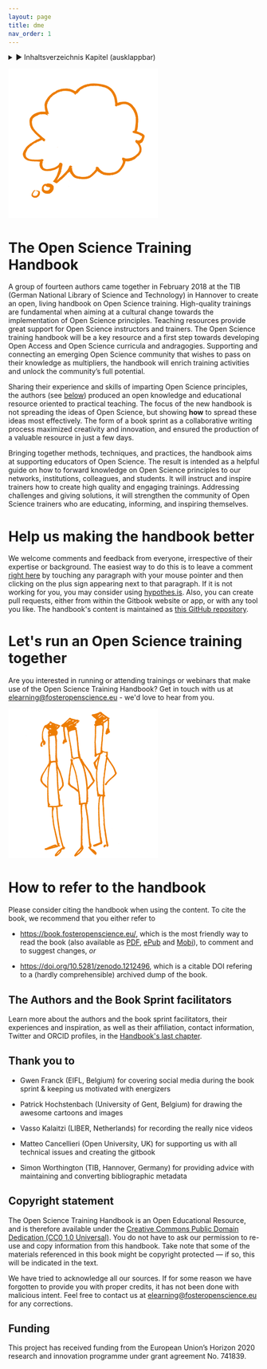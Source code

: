 ```yaml
---
layout: page
title: dme
nav_order: 1
---
```

 
<details markdown="block"> 
  <summary> 
      &#9658; Inhaltsverzeichnis Kapitel (ausklappbar) 
  </summary>
 
1. TOC
{:toc}
 </details>
 
   <p></p>
 
 
![](83db2204-7fbd-4954-bbf7-95dbd6ff4efa.png)

# The Open Science Training Handbook

A group of fourteen authors came together in February 2018 at the TIB
(German National Library of Science and Technology) in Hannover to
create an open, living handbook on Open Science training. High-quality
trainings are fundamental when aiming at a cultural change towards the
implementation of Open Science principles. Teaching resources provide
great support for Open Science instructors and trainers. The Open
Science training handbook will be a key resource and a first step
towards developing Open Access and Open Science curricula and
andragogies. Supporting and connecting an emerging Open Science
community that wishes to pass on their knowledge as multipliers, the
handbook will enrich training activities and unlock the community’s full
potential.

Sharing their experience and skills of imparting Open Science
principles, the authors (see
[below](https://book.fosteropenscience.eu/en/#the-authors-and-the-book-sprint-facilitators))
produced an open knowledge and educational resource oriented to
practical teaching. The focus of the new handbook is not spreading the
ideas of Open Science, but showing **how** to spread these ideas most
effectively. The form of a book sprint as a collaborative writing
process maximized creativity and innovation, and ensured the production
of a valuable resource in just a few days.

Bringing together methods, techniques, and practices, the handbook aims
at supporting educators of Open Science. The result is intended as a
helpful guide on how to forward knowledge on Open Science principles to
our networks, institutions, colleagues, and students. It will instruct
and inspire trainers how to create high quality and engaging trainings.
Addressing challenges and giving solutions, it will strengthen the
community of Open Science trainers who are educating, informing, and
inspiring themselves.

# Help us making the handbook better

We welcome comments and feedback from everyone, irrespective of their
expertise or background. The easiest way to do this is to leave a
comment [right here](https://book.fosteropenscience.eu/) by touching any
paragraph with your mouse pointer and then clicking on the plus sign
appearing next to that paragraph. If it is not working for you, you may
consider using
[hypothes.is](https://via.hypothes.is/https://open-science-training-handbook.gitbook.io/book).
Also, you can create pull requests, either from within the Gitbook
website or app, or with any tool you like. The handbook's content is
maintained as [this GitHub
repository](https://github.com/Open-Science-Training-Handbook).

# Let's run an Open Science training together

Are you interested in running or attending trainings or webinars that
make use of the Open Science Training Handbook? Get in touch with us at
<elearning@fosteropenscience.eu> - we'd love to hear from you.

![](1d13409d-cd97-40cd-ad54-a335b152b9af.png)

# How to refer to the handbook

Please consider citing the handbook when using the content. To cite the
book, we recommend that you either refer to

  - <https://book.fosteropenscience.eu/>, which is the most friendly way
    to read the book (also available as
    [PDF](https://legacy.gitbook.com/download/pdf/book/open-science-training-handbook/book),
    [ePub](https://legacy.gitbook.com/download/epub/book/open-science-training-handbook/book)
    and
    [Mobi](https://legacy.gitbook.com/download/mobi/book/open-science-training-handbook/book)),
    to comment and to suggest changes, *or*

  - <https://doi.org/10.5281/zenodo.1212496>, which is a citable DOI
    refering to a (hardly comprehensible) archived dump of the book.

## The Authors and the Book Sprint facilitators

Learn more about the authors and the book sprint facilitators, their
experiences and inspiration, as well as their affiliation, contact
information, Twitter and ORCID profiles, in the [Handbook's last
chapter](https://book.fosteropenscience.eu/en/08AboutTheAuthorsAndFacilitators).

## Thank you to

  - Gwen Franck (EIFL, Belgium) for covering social media during the
    book sprint & keeping us motivated with energizers

  - Patrick Hochstenbach (University of Gent, Belgium) for drawing the
    awesome cartoons and images

  - Vasso Kalaitzi (LIBER, Netherlands) for recording the really nice
    videos

  - Matteo Cancellieri (Open University, UK) for supporting us with all
    technical issues and creating the gitbook

  - Simon Worthington (TIB, Hannover, Germany) for providing advice with
    maintaining and converting bibliographic metadata

## Copyright statement

The Open Science Training Handbook is an Open Educational Resource, and
is therefore available under the [Creative Commons Public Domain
Dedication (CC0 1.0
Universal)](https://creativecommons.org/publicdomain/zero/1.0/). You do
not have to ask our permission to re-use and copy information from this
handbook. Take note that some of the materials referenced in this book
might be copyright protected — if so, this will be indicated in the
text.

We have tried to acknowledge all our sources. If for some reason we have
forgotten to provide you with proper credits, it has not been done with
malicious intent. Feel free to contact us at
<elearning@fosteropenscience.eu> for any corrections.

## Funding

This project has received funding from the European Union’s Horizon 2020
research and innovation programme under grant agreement No. 741839.

  

<div class="section fnlist" data-role="doc-footnotes">

</div>
